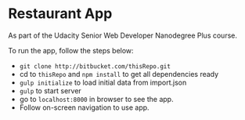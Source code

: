 # Restaurant App

As part of the Udacity Senior Web Developer Nanodegree Plus course.

To run the app, follow the steps below:

- `git clone http://bitbucket.com/thisRepo.git`
- cd to `thisRepo` and `npm install` to get all dependencies ready
- `gulp initialize` to load initial data from import.json
- `gulp` to start server
- go to `localhost:8000` in browser to see the app.
- Follow on-screen navigation to use app.
